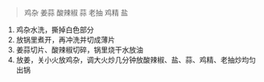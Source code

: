 > 鸡杂 姜蒜 酸辣椒 蒜 老抽 鸡精 盐

1. 鸡杂水洗，撕掉白色部分
2. 放锅里煮开，再冲洗并切成薄片
3. 姜蒜切片、酸辣椒切碎，锅里烧干水放油
4. 放姜，关小火放鸡杂，调大火炒几分钟放酸辣椒、盐、蒜、鸡精、老抽炒均匀出锅